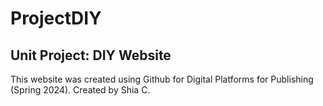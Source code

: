 # ProjectDIY
## Unit Project: DIY Website
This website was created using Github for Digital Platforms for Publishing (Spring 2024). Created by Shia C. 
